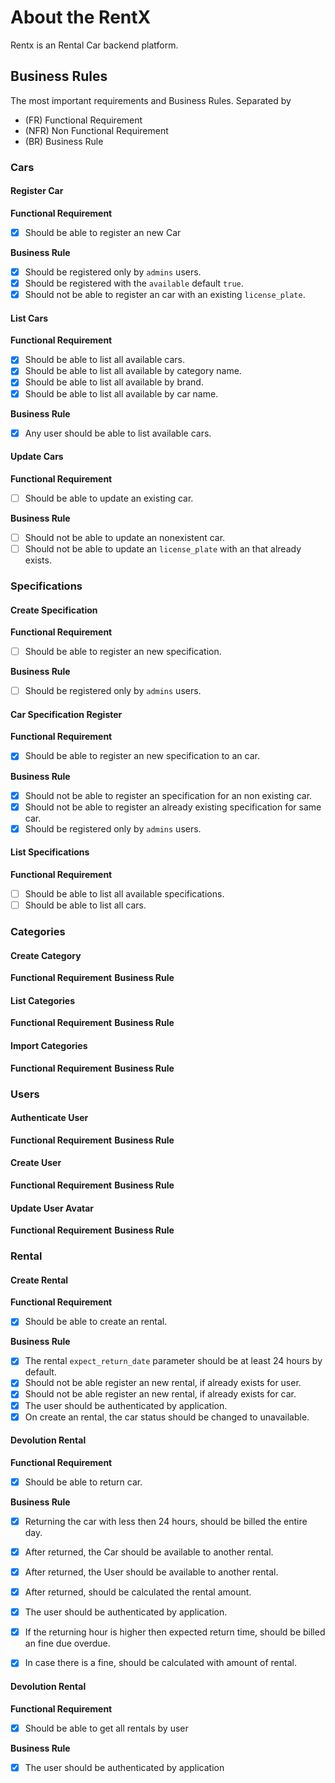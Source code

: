 # About the RentX
Rentx is an Rental Car backend platform. 

## Business Rules
The most important requirements and Business Rules. Separated by
- (FR) Functional Requirement
- (NFR) Non Functional Requirement
- (BR) Business Rule

### Cars

#### Register Car
**Functional Requirement**
- [X] Should be able to register an new Car

**Business Rule**
- [X] Should be registered only by ```admins``` users.
- [X] Should be registered with the ```available``` default ```true```.
- [X] Should not be able to register an car with an existing ```license_plate```.

#### List Cars

**Functional Requirement**
- [X] Should be able to list all available cars.
- [X] Should be able to list all available by category name.
- [X] Should be able to list all available by brand.
- [X] Should be able to list all available by car name.

**Business Rule**
- [X] Any user should be able to list available cars.

#### Update Cars

**Functional Requirement**
- [ ] Should be able to update an existing car.

**Business Rule**
- [ ] Should not be able to update an nonexistent car.
- [ ] Should not be able to update an ```license_plate``` with an that already exists.

### Specifications

#### Create Specification

**Functional Requirement**
- [ ] Should be able to register an new specification.

**Business Rule**
- [ ] Should be registered only by ```admins``` users.

#### Car Specification Register
**Functional Requirement**
- [X] Should be able to register an new specification to an car.

**Business Rule**
- [X] Should not be able to register an specification for an non existing car.
- [X] Should not be able to register an already existing specification for same car.
- [X] Should be registered only by ```admins``` users.

#### List Specifications

**Functional Requirement**
- [ ] Should be able to list all available specifications.
- [ ] Should be able to list all cars.

### Categories

#### Create Category
**Functional Requirement**
**Business Rule**

#### List Categories
**Functional Requirement**
**Business Rule**

#### Import Categories
**Functional Requirement**
**Business Rule**








### Users

#### Authenticate User
**Functional Requirement**
**Business Rule**

#### Create User
**Functional Requirement**
**Business Rule**

#### Update User Avatar
**Functional Requirement**
**Business Rule**

### Rental

#### Create Rental

**Functional Requirement**
- [X] Should be able to create an rental.

**Business Rule**
- [X] The rental ```expect_return_date``` parameter should be at least 24 hours by default.
- [X] Should not be able register an new rental, if already exists for user. 
- [X] Should not be able register an new rental, if already exists for car. 
- [X] The user should be authenticated by application.
- [X] On create an rental, the car status should be changed to unavailable.

#### Devolution Rental

**Functional Requirement**
- [X] Should be able to return car.

**Business Rule**
- [X] Returning the car with less then 24 hours, should be billed the entire day.
- [X] After returned, the Car should be available to another rental.  
- [X] After returned, the User should be available to another rental.
- [X] After returned, should be calculated the rental amount.
- [X] The user should be authenticated by application.
- [X] If the returning hour is higher then expected return time, should be billed an fine due overdue.
- [X] In case there is a fine, should be calculated with amount of rental.


#### Devolution Rental

**Functional Requirement**
- [X] Should be able to get all rentals by user

**Business Rule**
- [X] The user should be authenticated by application